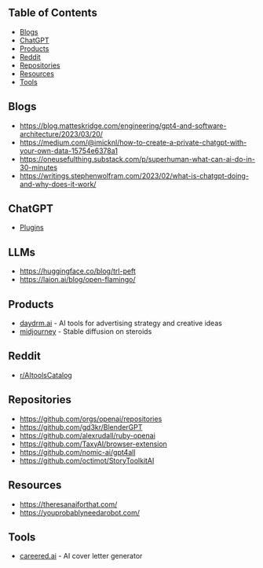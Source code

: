 ## Table of Contents
- [Blogs](#blogs)
- [ChatGPT](#chatgpt)
- [Products](#products)
- [Reddit](#reddit)
- [Repositories](#repositories)
- [Resources](#resources)
- [Tools](#tools)

## Blogs
- https://blog.matteskridge.com/engineering/gpt4-and-software-architecture/2023/03/20/
- https://medium.com/@imicknl/how-to-create-a-private-chatgpt-with-your-own-data-15754e6378a1
- https://oneusefulthing.substack.com/p/superhuman-what-can-ai-do-in-30-minutes
- https://writings.stephenwolfram.com/2023/02/what-is-chatgpt-doing-and-why-does-it-work/

## ChatGPT
- [Plugins](https://openai.com/blog/chatgpt-plugins)

## LLMs
- https://huggingface.co/blog/trl-peft
- https://laion.ai/blog/open-flamingo/

## Products
- [daydrm.ai](https://www.daydrm.ai) - AI tools for advertising strategy and creative ideas
- [midjourney](https://www.midjourney.com/) - Stable diffusion on steroids

## Reddit
- [r/AItoolsCatalog](https://www.reddit.com/r/AItoolsCatalog/)

## Repositories
- https://github.com/orgs/openai/repositories
- https://github.com/gd3kr/BlenderGPT
- https://github.com/alexrudall/ruby-openai
- https://github.com/TaxyAI/browser-extension
- https://github.com/nomic-ai/gpt4all
- https://github.com/octimot/StoryToolkitAI


## Resources
- https://theresanaiforthat.com/
- https://youprobablyneedarobot.com/

## Tools
- [careered.ai](https://www.careered.ai/) - AI cover letter generator
